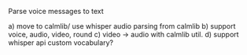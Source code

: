 Parse voice messages to text

a) move to calmlib/ use whisper audio parsing from calmlib
b) support voice, audio, video, round
c) video -> audio with calmlib util.
d) support whisper api custom vocabulary? 